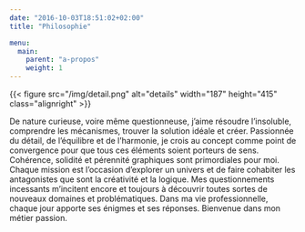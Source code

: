 ```yaml
---
date: "2016-10-03T18:51:02+02:00"
title: "Philosophie"

menu:
  main:
    parent: "a-propos"
    weight: 1
---
```

{{< figure src="/img/detail.png" alt="details" width="187" height="415" class="alignright" >}}

De nature curieuse, voire même questionneuse, j’aime résoudre l’insoluble, comprendre les mécanismes, trouver la solution idéale et créer. Passionnée du détail, de l’équilibre et de l’harmonie, je crois au concept comme point de convergence pour que tous ces éléments soient porteurs de sens. Cohérence, solidité et pérennité graphiques sont primordiales pour moi. Chaque mission est l’occasion d’explorer un univers et de faire cohabiter les antagonistes que sont la créativité et la logique. Mes questionnements incessants m’incitent encore et toujours à découvrir toutes sortes de nouveaux domaines et problématiques. Dans ma vie professionnelle, chaque jour apporte ses énigmes et ses réponses. Bienvenue dans mon métier passion.

